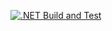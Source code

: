 [![.NET Build and Test](https://github.com/felipedferreira/portfolio/actions/workflows/dotnet.yml/badge.svg?branch=main)](https://github.com/felipedferreira/portfolio/actions/workflows/dotnet.yml)